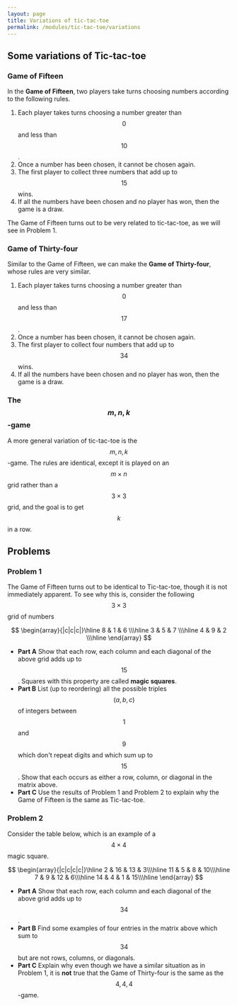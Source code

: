 ```yaml
---
layout: page
title: Variations of tic-tac-toe
permalink: /modules/tic-tac-toe/variations
---
```


## Some variations of Tic-tac-toe
### Game of Fifteen
In the **Game of Fifteen**, two players take turns choosing numbers according to the following rules.

1. Each player takes turns choosing a number greater than $$0$$ and less than $$10$$.
2. Once a number has been chosen, it cannot be chosen again.
3. The first player to collect three numbers that add up to $$15$$ wins.
4. If all the numbers have been chosen and no player has won, then the game is a draw.

The Game of Fifteen turns out to be very related to tic-tac-toe, as we will see in Problem 1.

### Game of Thirty-four
Similar to the Game of Fifteen, we can make the **Game of Thirty-four**, whose rules are very similar.

1. Each player takes turns choosing a number greater than $$0$$ and less than $$17$$.
2. Once a number has been chosen, it cannot be chosen again.
3. The first player to collect four numbers that add up to $$34$$ wins.
4. If all the numbers have been chosen and no player has won, then the game is a draw.

### The $$m,n,k$$-game
A more general variation of tic-tac-toe is the $$m,n,k$$-game.
The rules are identical, except it is played on an $$m\times n$$ grid rather than a $$3\times 3$$ grid, and the goal is to get $$k$$ in a row.

## Problems
### Problem 1 
The Game of Fifteen turns out to be identical to Tic-tac-toe, though it is not immediately apparent.
To see why this is, consider the following $$3\times 3$$ grid of numbers

$$
\begin{array}{|c|c|c|}\hline
 8 & 1 & 6 \\\hline
 3 & 5 & 7 \\\hline
 4 & 9 & 2 \\\hline
\end{array}
$$

* **Part A** Show that each row, each column and each diagonal of the above grid adds up to $$15$$.
Squares with this property are called **magic squares**.
* **Part B** List (up to reordering) all the possible triples $$(a,b,c)$$ of integers between $$1$$ and $$9$$ which don't repeat digits and which sum up to $$15$$.  Show that each occurs as either a row, column, or diagonal in the matrix above.
* **Part C** Use the results of Problem 1 and Problem 2 to explain why the Game of Fifteen is the same as Tic-tac-toe.

### Problem 2
Consider the table below, which is an example of a $$4\times 4$$ magic square.

$$
\begin{array}{|c|c|c|c|}\hline
 2 & 16 & 13 &  3\\\hline
11 &  5	&  8 & 10\\\hline
 7 &  9 & 12 &  6\\\hline
14 &  4 &  1 & 15\\\hline
\end{array}
$$

* **Part A** Show that each row, each column and each diagonal of the above grid adds up to $$34$$.
* **Part B** Find some examples of four entries in the matrix above which sum to $$34$$ but are not rows, columns, or diagonals.
* **Part C** Explain why even though we have a similar situation as in Problem 1, it is **not** true that the Game of Thirty-four is the same as the $$4,4,4$$-game.




